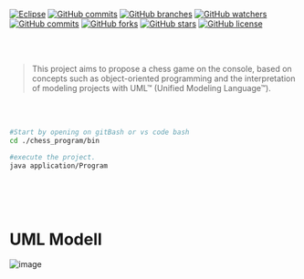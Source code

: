 [![Eclipse](https://img.shields.io/badge/Eclipse-FE7A16.svg?style=plastic&logo=Eclipse&logoColor=white)](https://img.shields.io/badge/Eclipse-FE7A16.svg?style=plastic&logo=Eclipse&logoColor=white)
[![GitHub commits](https://badgen.net/github/commits/Ste452/chess_program)](https://GitHub.com/Ste452/Ste452/chess_program/)
[![GitHub branches](https://badgen.net/github/branches/Ste452/chess_program)](https://github.com/Ste452/chess_program/)
[![GitHub watchers](https://badgen.net/github/watchers/Ste452/chess_program/)](https://GitHub.com/Ste452/chess_program/watchers/)
[![GitHub commits](https://badgen.net/github/commits/Ste452/chess_program)](https://GitHub.com/Ste452/chess_program/commit/)
[![GitHub forks](https://badgen.net/github/forks/Ste452/chess_program/)](https://GitHub.com/Ste452/chess_program/network/)
[![GitHub stars](https://badgen.net/github/stars/Ste452/chess_program)](https://GitHub.com/Ste452/chess_program/stargazers/)
[![GitHub license](https://badgen.net/github/license/Ste452/chess_program)](https://github.com/Ste452/chess_program/blob/master/LICENSE)

<br>
<br>

> This project aims to propose a chess game on the console, based on concepts such as object-oriented programming and the interpretation of modeling projects with UML™ (Unified Modeling Language™).  

<br>
<br>


 ```bash
 #Start by opening on gitBash or vs code bash
 cd ./chess_program/bin 
 
 #execute the project.
 java application/Program
 
```

<br>
<br>
<br>


# UML Modell
![image](https://user-images.githubusercontent.com/47900701/219397622-af95c7c1-9663-4045-b0d7-1cf2ec6ebe7d.png)



